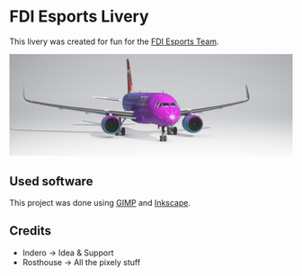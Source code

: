 ﻿# FDI Esports Livery

This livery was created for fun for the [FDI Esports Team](https://twitter.com/fdi_esports). 

![Livery Preview](SimObjects/Airplanes/Asobo_A320_FDI/TEXTURE.FDI/thumbnail.jpg)

## Used software

This project was done using [GIMP](https://www.gimp.org/) and [Inkscape](https://inkscape.org/de/).

## Credits

- Indero -> Idea & Support
- Rosthouse -> All the pixely stuff
